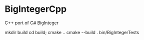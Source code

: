 # BigIntegerCpp
C++ port of C# BigInteger

mkdir build 
cd build; cmake ..
cmake --build .
bin/BigIntegerTests
